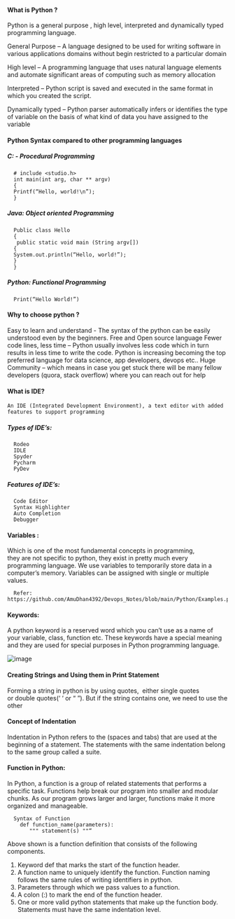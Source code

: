 #### What is Python ?

Python is a general purpose , high level, interpreted and dynamically typed programming language.

General Purpose – A language designed to be used for writing software in various applications domains without begin restricted to a particular domain

High level – A programming language that uses  natural language elements and automate significant areas of computing such as memory allocation

Interpreted – Python script is saved and executed in the same format in which you created the script. 

Dynamically typed – Python parser automatically infers or identifies the type of variable on the basis of what kind of data you have assigned to the variable 


#### Python Syntax compared to other programming languages 

   ##### C: - Procedural Programming
      # include <studio.h>
      int main(int arg, char ** argv)
      {
      Printf(“Hello, world!\n”);
      }

   ##### Java: Object oriented Programming
      Public class Hello
      { 
       public static void main (String argv[])
      {
      System.out.println(“Hello, world!”);
      }
      }

   ##### Python: Functional Programming
      Print(“Hello World!”)


#### Why to choose python ?

Easy to learn and understand - The syntax of the python can be easily understood even by the beginners.
Free and Open source language 
Fewer code lines, less time – Python usually involves less code which in turn results in less time to write the code.
Python is increasing becoming the top preferred language for data science, app developers, devops etc..
Huge Community – which means in case you get stuck there will be many fellow developers (quora, stack overflow)  where you can reach out for help

#### What is IDE?
	An IDE (Integrated Development Environment), a text editor with added features to support programming

   ##### Types of IDE’s:

      Rodeo
      IDLE
      Spyder
      Pycharm
      PyDev

   ##### Features of IDE’s:
      Code Editor
      Syntax Highlighter
      Auto Completion
      Debugger

#### Variables :
Which is one of the most fundamental concepts in programming,   
they are not specific to python, they exist in pretty much every programming language. 
We use variables to temporarily store data in a computer’s memory. 
Variables can be assigned with single or multiple values.
 
	  Refer:   https://github.com/AmuDhan4392/Devops_Notes/blob/main/Python/Examples.py
  
#### Keywords:
A python keyword is a reserved word which you can’t use as a name of your variable, class, function etc. 
These keywords have a special meaning and they are used for special purposes in Python programming language.

![image](https://user-images.githubusercontent.com/119385929/206261602-b82d94a3-a55f-4e7f-b548-d0a826100d40.png)


#### Creating Strings and Using them in Print Statement
 
Forming a string in python is by using quotes,  either single quotes or double quotes(‘ ‘ or “ ”). But if the string contains one, we need to use the other

#### Concept of Indentation
	
Indentation in Python refers to the (spaces and tabs) that are used at the beginning of a statement. 
The statements with the same indentation belong to the same group called a suite.

#### Function in Python:

In Python, a function is a group of related statements that performs a specific task.
Functions help break our program into smaller and modular chunks. As our program grows larger and larger, functions make it more organized and manageable.

      Syntax of Function
        def function_name(parameters):
           """ statement(s) ""“

Above shown is a function definition that consists of the following components.

   1. Keyword def that marks the start of the function header.
   2. A function name to uniquely identify the function. Function naming follows the same rules of writing identifiers in python.
   3. Parameters through which we pass values to a function. 
   4. A colon (:) to mark the end of the function header.
   5. One or more valid python statements that make up the function body. Statements must have the same indentation level.


